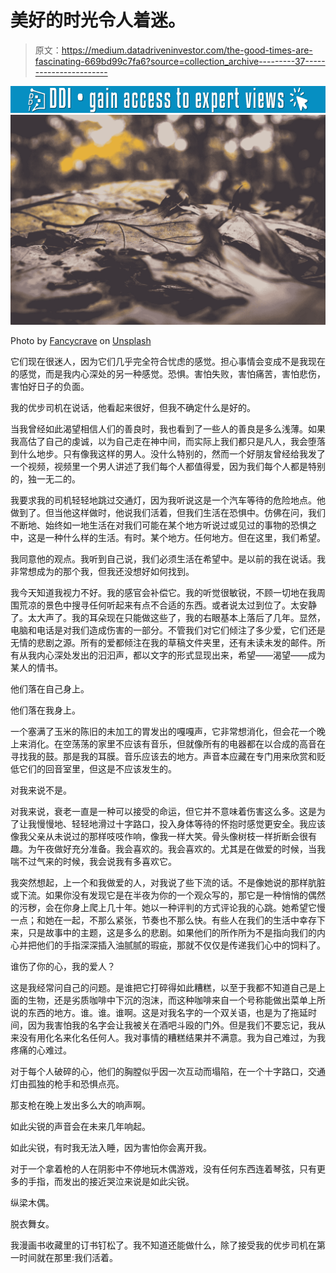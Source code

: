 # 美好的时光令人着迷。

> 原文：<https://medium.datadriveninvestor.com/the-good-times-are-fascinating-669bd99c7fa6?source=collection_archive---------37----------------------->

[![](img/dcc3f49043355a651f14af9ddaf45ac1.png)](http://www.track.datadriveninvestor.com/1B9E)![](img/fa9b47854ad11985275c6476fa16d4db.png)

Photo by [Fancycrave](https://unsplash.com/@fancycrave?utm_source=medium&utm_medium=referral) on [Unsplash](https://unsplash.com?utm_source=medium&utm_medium=referral)

它们现在很迷人，因为它们几乎完全符合忧虑的感觉。担心事情会变成不是我现在的感觉，而是我内心深处的另一种感觉。恐惧。害怕失败，害怕痛苦，害怕悲伤，害怕好日子的负面。

我的优步司机在说话，他看起来很好，但我不确定什么是好的。

当我曾经如此渴望相信人们的善良时，我也看到了一些人的善良是多么浅薄。如果我高估了自己的虔诚，以为自己走在神中间，而实际上我们都只是凡人，我会堕落到什么地步。只有像我这样的男人。没什么特别的，然而一个好朋友曾经给我发了一个视频，视频里一个男人讲述了我们每个人都值得爱，因为我们每个人都是特别的，独一无二的。

我要求我的司机轻轻地跳过交通灯，因为我听说这是一个汽车等待的危险地点。他做到了。但当他这样做时，他说我们活着，但我们生活在恐惧中。仿佛在问，我们不断地、始终如一地生活在对我们可能在某个地方听说过或见过的事物的恐惧之中，这是一种什么样的生活。有时。某个地方。任何地方。但在这里，我们希望。

我同意他的观点。我听到自己说，我们必须生活在希望中。是以前的我在说话。我非常想成为的那个我，但我还没想好如何找到。

我今天知道我视力不好。我的感官会补偿它。我的听觉很敏锐，不顾一切地在我周围荒凉的景色中搜寻任何听起来有点不合适的东西。或者说太过到位了。太安静了。太大声了。我的耳朵现在只能做这些了，我的右眼基本上落后了几年。显然，电脑和电话是对我们造成伤害的一部分。不管我们对它们倾注了多少爱，它们还是无情的悲剧之源。所有的爱都倾注在我的草稿文件夹里，还有未读未发的邮件。所有从我内心深处发出的汩汩声，都以文字的形式显现出来，希望——渴望——成为某人的情书。

他们落在自己身上。

他们落在我身上。

一个塞满了玉米的陈旧的未加工的胃发出的嘎嘎声，它非常想消化，但会花一个晚上来消化。在空荡荡的家里不应该有音乐，但就像所有的电器都在以合成的高音在寻找我的鼓。那是我的耳膜。音乐应该去的地方。声音本应藏在专门用来欣赏和贬低它们的回音室里，但这是不应该发生的。

对我来说不是。

对我来说，衰老一直是一种可以接受的命运，但它并不意味着伤害这么多。这是为了让我慢慢地、轻轻地滑过十字路口，投入身体等待的怀抱时感觉更安全。我应该像我父亲从未说过的那样吱吱作响，像我一样大笑。骨头像树枝一样折断会很有趣。为午夜做好充分准备。我会喜欢的。我会喜欢的。尤其是在做爱的时候，当我喘不过气来的时候，我会说我有多喜欢它。

我突然想起，上一个和我做爱的人，对我说了些下流的话。不是像她说的那样肮脏或下流。如果你没有发现它是在半夜为你的一个观众写的，那它是一种悄悄的偶然的污秽，会在你身上爬上几十年。她以一种评判的方式评论我的心跳。她希望它慢一点；和她在一起，不那么紧张，节奏也不那么快。有些人在我们的生活中幸存下来，只是故事中的主题，这是多么的悲剧。如果他们的所作所为不是指向我们的内心并把他们的手指深深插入油腻腻的瑕疵，那就不仅仅是传递我们心中的饲料了。

谁伤了你的心，我的爱人？

这是我经常问自己的问题。是谁把它打碎得如此糟糕，以至于我都不知道自己是上面的生物，还是劣质咖啡中下沉的泡沫，而这种咖啡来自一个号称能做出菜单上所说的东西的地方。谁。谁。谁啊。这是对我名字的一个双关语，也是为了拖延时间，因为我害怕我的名字会让我被关在酒吧斗殴的门外。但是我们不要忘记，我从来没有用化名来化名任何人。我对事情的糟糕结果并不满意。我为自己难过，为我疼痛的心难过。

对于每个人破碎的心，他们的胸膛似乎因一次互动而塌陷，在一个十字路口，交通灯由孤独的枪手和恐惧点亮。

那支枪在晚上发出多么大的响声啊。

如此尖锐的声音会在未来几年响起。

如此尖锐，有时我无法入睡，因为害怕你会离开我。

对于一个拿着枪的人在阴影中不停地玩木偶游戏，没有任何东西连着琴弦，只有更多的手指，而发出的接近哭泣来说是如此尖锐。

纵梁木偶。

脱衣舞女。

我漫画书收藏里的订书钉松了。我不知道还能做什么，除了接受我的优步司机在第一时间就在那里:我们活着。